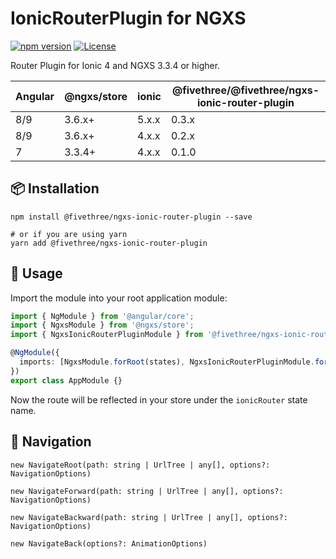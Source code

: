 # IonicRouterPlugin for NGXS

[![npm version](https://badge.fury.io/js/%40fivethree%2Fngxs-ionic-router-plugin.svg)](https://www.npmjs.com/@fivethree/ngxs-ionic-router-plugin)
[![License](https://img.shields.io/badge/License-MIT-green.svg)](https://github.com/fivethree-team/ngxs-ionic-router-plugin/blob/master/LICENSE)

Router Plugin for Ionic 4 and NGXS 3.3.4 or higher.

| Angular | @ngxs/store | ionic | @fivethree/@fivethree/ngxs-ionic-router-plugin |
| ------- | ----------- | ----- | ---------------------------------------------- |
| 8/9     | 3.6.x+      | 5.x.x | 0.3.x                                          |
| 8/9     | 3.6.x+      | 4.x.x | 0.2.x                                          |
| 7       | 3.3.4+      | 4.x.x | 0.1.0                                          |

## 📦 Installation

```console
npm install @fivethree/ngxs-ionic-router-plugin --save

# or if you are using yarn
yarn add @fivethree/ngxs-ionic-router-plugin
```

## 🔨 Usage

Import the module into your root application module:

```typescript
import { NgModule } from '@angular/core';
import { NgxsModule } from '@ngxs/store';
import { NgxsIonicRouterPluginModule } from '@fivethree/ngxs-ionic-router-plugin';

@NgModule({
  imports: [NgxsModule.forRoot(states), NgxsIonicRouterPluginModule.forRoot()]
})
export class AppModule {}
```

Now the route will be reflected in your store under the `ionicRouter` state name.

## 🧭 Navigation

`new NavigateRoot(path: string | UrlTree | any[], options?: NavigationOptions)`

`new NavigateForward(path: string | UrlTree | any[], options?: NavigationOptions)`

`new NavigateBackward(path: string | UrlTree | any[], options?: NavigationOptions)`

`new NavigateBack(options?: AnimationOptions)`
